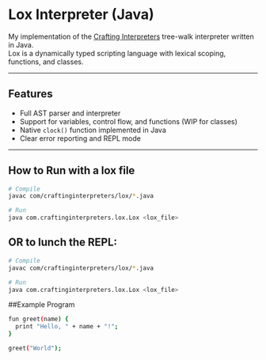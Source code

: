 # Lox Interpreter (Java)

My implementation of the [Crafting Interpreters](https://craftinginterpreters.com) tree-walk interpreter written in Java.  
Lox is a dynamically typed scripting language with lexical scoping, functions, and classes.

---

## Features
- Full AST parser and interpreter
- Support for variables, control flow, and functions (WIP for classes)
- Native `clock()` function implemented in Java
- Clear error reporting and REPL mode

---

## How to Run with a lox file

```bash
# Compile
javac com/craftinginterpreters/lox/*.java

# Run
java com.craftinginterpreters.lox.Lox <lox_file>
```

## OR to lunch the REPL:
```bash
# Compile
javac com/craftinginterpreters/lox/*.java

# Run
java com.craftinginterpreters.lox.Lox <lox_file>
```

##Example Program
```bash
fun greet(name) {
  print "Hello, " + name + "!";
}

greet("World");
```

